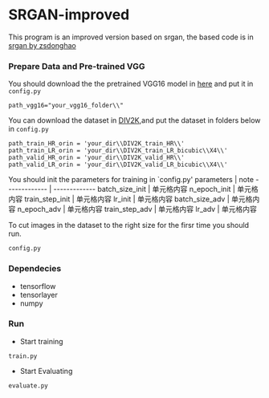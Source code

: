 # SRGAN-improved

This program is an improved version based on srgan, the based code is in [srgan by zsdonghao](https://github.com/tensorlayer/srgan)

### Prepare Data and Pre-trained VGG
You should download the the pretrained VGG16 model in [here](https://www.cs.toronto.edu/~frossard/vgg16/vgg16_weights.npz) and put it in `config.py`<br>
```
path_vgg16="your_vgg16_folder\\"
``` 
You can download the dataset in [DIV2K](http://www.vision.ee.ethz.ch/ntire17/),and put the dataset in folders below in `config.py`<br> 
```
path_train_HR_orin = 'your_dir\\DIV2K_train_HR\\'
path_train_LR_orin = 'your_dir\\DIV2K_train_LR_bicubic\\X4\\'
path_valid_HR_orin = 'your_dir\\DIV2K_valid_HR\\'
path_valid_LR_orin = 'your_dir\\DIV2K_valid_LR_bicubic\\X4\\'
```
You should init the parameters for training in `config.py'
parameters  | note 
  ------------- | ------------- 
 batch_size_init  | 单元格内容 
 n_epoch_init  | 单元格内容 
 train_step_init  | 单元格内容 
 lr_init  | 单元格内容 
 batch_size_adv  | 单元格内容 
 n_epoch_adv  | 单元格内容 
 train_step_adv  | 单元格内容 
 lr_adv  | 单元格内容 

To cut images in the dataset to the right size for the firsr time you should run.<br> 
```
config.py
```

### Dependecies
* tensorflow 
* tensorlayer
* numpy

### Run
* Start training
```
train.py
```
* Start Evaluating
```
evaluate.py
```


